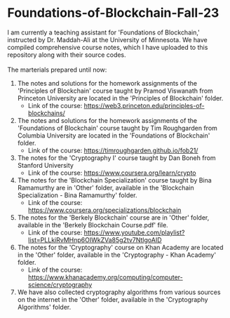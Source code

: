 # Foundations-of-Blockchain-Fall-23
I am currently a teaching assistant for 'Foundations of Blockchain,' instructed by Dr. Maddah-Ali at the University of Minnesota. We have compiled comprehensive course notes, which I have uploaded to this repository along with their source codes.
<br>
<br>
The marterials prepared until now:
1. The notes and solutions for the homework assignments of the 'Principles of Blockchain' course taught by Pramod Viswanath from Princeton University are located in the 'Principles of Blockchain' folder.
   - Link of the course: https://web3.princeton.edu/principles-of-blockchains/
2. The notes and solutions for the homework assignments of the 'Foundations of Blockchain' course taught by Tim Roughgarden from Columbia University are located in the 'Foundations of Blockchain' folder.
   - Link of the course: https://timroughgarden.github.io/fob21/
3. The notes for the 'Cryptography I' course taught by Dan Boneh from Stanford University
   - Link of the course: https://www.coursera.org/learn/crypto
4. The notes for the 'Blockchain Specialization' course taught by Bina Ramamurthy are in 'Other' folder, available in the 'Blockchain Specialization - Bina Ramamurthy' folder.
   - Link of the course: https://www.coursera.org/specializations/blockchain
5. The notes for the 'Berkely Blockchain' course are in 'Other' folder, available in the 'Berkely Blockchain Course.pdf' file.
   - Link of the course: https://www.youtube.com/playlist?list=PLLkiRvMHnp6OIWkZVa85g2tv7NtlgoAID
6. The notes for the 'Cryptography' course on Khan Academy are located in the 'Other' folder, available in the 'Cryptography - Khan Academy' folder.
   - Link of the course: https://www.khanacademy.org/computing/computer-science/cryptography
7. We have also collected cryptography algorithms from various sources on the internet in the 'Other' folder, available in the 'Cryptography Algorithms' folder.

